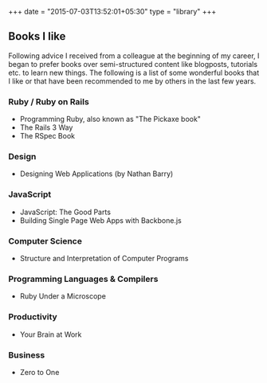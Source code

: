 +++
date = "2015-07-03T13:52:01+05:30"
type = "library"
+++

## Books I like

Following advice I received from a colleague at the beginning of my career, I began to prefer books over semi-structured content like blogposts, tutorials etc. to learn new things. The following is a list of some wonderful books that I like or that have been recommended to me by others in the last few years.

### Ruby / Ruby on Rails

- Programming Ruby, also known as "The Pickaxe book"
- The Rails 3 Way
- The RSpec Book

### Design

- Designing Web Applications (by Nathan Barry)

### JavaScript

- JavaScript: The Good Parts
- Building Single Page Web Apps with Backbone.js

### Computer Science

- Structure and Interpretation of Computer Programs

### Programming Languages & Compilers

- Ruby Under a Microscope

### Productivity

- Your Brain at Work

### Business

- Zero to One

